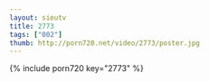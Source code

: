 ```yaml
--- 
layout: sieutv
title: 2773
tags: ["002"]
thumb: http://porn720.net/video/2773/poster.jpg
---
```

{% include porn720 key="2773" %} 
